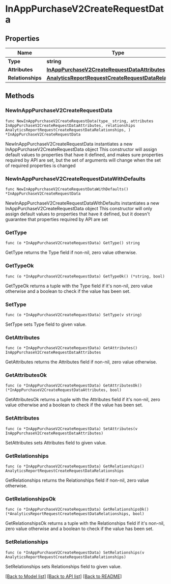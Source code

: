 # InAppPurchaseV2CreateRequestData

## Properties

Name | Type | Description | Notes
------------ | ------------- | ------------- | -------------
**Type** | **string** |  | 
**Attributes** | [**InAppPurchaseV2CreateRequestDataAttributes**](InAppPurchaseV2CreateRequestDataAttributes.md) |  | 
**Relationships** | [**AnalyticsReportRequestCreateRequestDataRelationships**](AnalyticsReportRequestCreateRequestDataRelationships.md) |  | 

## Methods

### NewInAppPurchaseV2CreateRequestData

`func NewInAppPurchaseV2CreateRequestData(type_ string, attributes InAppPurchaseV2CreateRequestDataAttributes, relationships AnalyticsReportRequestCreateRequestDataRelationships, ) *InAppPurchaseV2CreateRequestData`

NewInAppPurchaseV2CreateRequestData instantiates a new InAppPurchaseV2CreateRequestData object
This constructor will assign default values to properties that have it defined,
and makes sure properties required by API are set, but the set of arguments
will change when the set of required properties is changed

### NewInAppPurchaseV2CreateRequestDataWithDefaults

`func NewInAppPurchaseV2CreateRequestDataWithDefaults() *InAppPurchaseV2CreateRequestData`

NewInAppPurchaseV2CreateRequestDataWithDefaults instantiates a new InAppPurchaseV2CreateRequestData object
This constructor will only assign default values to properties that have it defined,
but it doesn't guarantee that properties required by API are set

### GetType

`func (o *InAppPurchaseV2CreateRequestData) GetType() string`

GetType returns the Type field if non-nil, zero value otherwise.

### GetTypeOk

`func (o *InAppPurchaseV2CreateRequestData) GetTypeOk() (*string, bool)`

GetTypeOk returns a tuple with the Type field if it's non-nil, zero value otherwise
and a boolean to check if the value has been set.

### SetType

`func (o *InAppPurchaseV2CreateRequestData) SetType(v string)`

SetType sets Type field to given value.


### GetAttributes

`func (o *InAppPurchaseV2CreateRequestData) GetAttributes() InAppPurchaseV2CreateRequestDataAttributes`

GetAttributes returns the Attributes field if non-nil, zero value otherwise.

### GetAttributesOk

`func (o *InAppPurchaseV2CreateRequestData) GetAttributesOk() (*InAppPurchaseV2CreateRequestDataAttributes, bool)`

GetAttributesOk returns a tuple with the Attributes field if it's non-nil, zero value otherwise
and a boolean to check if the value has been set.

### SetAttributes

`func (o *InAppPurchaseV2CreateRequestData) SetAttributes(v InAppPurchaseV2CreateRequestDataAttributes)`

SetAttributes sets Attributes field to given value.


### GetRelationships

`func (o *InAppPurchaseV2CreateRequestData) GetRelationships() AnalyticsReportRequestCreateRequestDataRelationships`

GetRelationships returns the Relationships field if non-nil, zero value otherwise.

### GetRelationshipsOk

`func (o *InAppPurchaseV2CreateRequestData) GetRelationshipsOk() (*AnalyticsReportRequestCreateRequestDataRelationships, bool)`

GetRelationshipsOk returns a tuple with the Relationships field if it's non-nil, zero value otherwise
and a boolean to check if the value has been set.

### SetRelationships

`func (o *InAppPurchaseV2CreateRequestData) SetRelationships(v AnalyticsReportRequestCreateRequestDataRelationships)`

SetRelationships sets Relationships field to given value.



[[Back to Model list]](../README.md#documentation-for-models) [[Back to API list]](../README.md#documentation-for-api-endpoints) [[Back to README]](../README.md)


